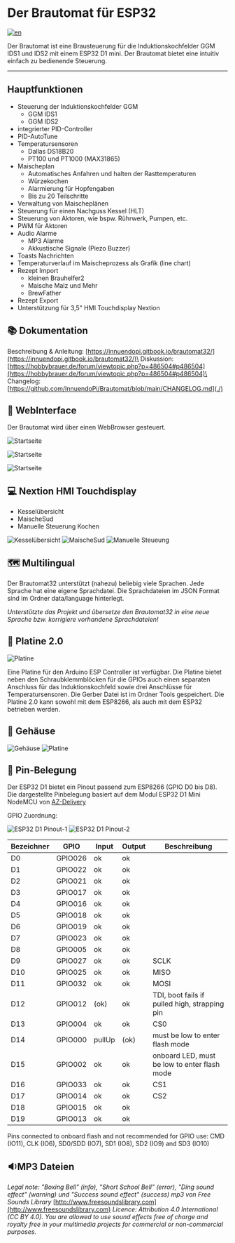 # Der Brautomat für ESP32

[![en](https://img.shields.io/badge/lang-en-red.svg)](https://github.com/InnuendoPi/Brautomat32/blob/main/README.en.md)

Der Brautomat ist eine Brausteuerung für die Induktionskochfelder GGM IDS1 und IDS2 mit einem ESP32 D1 mini. Der Brautomat bietet eine intuitiv einfach zu bedienende Steuerung.

***

## Hauptfunktionen

* Steuerung der Induktionskochfelder GGM
  * GGM IDS1
  * GGM IDS2
* integrierter PID-Controller
* PID-AutoTune
* Temperatursensoren
  * Dallas DS18B20
  * PT100 und PT1000 (MAX31865)
* Maischeplan
  * Automatisches Anfahren und halten der Rasttemperaturen
  * Würzekochen
  * Alarmierung für Hopfengaben
  * Bis zu 20 Teilschritte
* Verwaltung von Maischeplänen
* Steuerung für einen Nachguss Kessel (HLT)
* Steuerung von Aktoren, wie bspw. Rührwerk, Pumpen, etc.
* PWM für Aktoren
* Audio Alarme
  * MP3 Alarme
  * Akkustische Signale (Piezo Buzzer)
* Toasts Nachrichten
* Temperaturverlauf im Maischeprozess als Grafik (line chart)
* Rezept Import
  * kleinen Brauhelfer2
  * Maische Malz und Mehr
  * BrewFather
* Rezept Export
* Unterstützung für 3,5" HMI Touchdisplay Nextion

## 📚 Dokumentation

Beschreibung & Anleitung: [https://innuendopi.gitbook.io/brautomat32/](https://innuendopi.gitbook.io/brautomat32/)\
Diskussion: [https://hobbybrauer.de/forum/viewtopic.php?p=486504#p486504](https://hobbybrauer.de/forum/viewtopic.php?p=486504#p486504)\
Changelog: [https://github.com/InnuendoPi/Brautomat/blob/main/CHANGELOG.md](./)

## 📰 WebInterface

Der Brautomat wird über einen WebBrowser gesteuert.

![Startseite](docs/img/brautomat.jpg)

![Startseite](docs/img/IDS-AutoTune-Ziel.jpg)

![Startseite](docs/img/brautomat-2.jpg)

## 💻 Nextion HMI Touchdisplay

* Kesselübersicht
* MaischeSud
* Manuelle Steuerung Kochen

![Kesselübersicht](docs/img/kettlepage-sm.jpg) ![MaischeSud](docs/img/brewpage-sm.jpg) ![Manuelle Steueung](docs/img/induction-mode-sm.jpg)

## 🗺️ Multilingual

Der Brautomat32 unterstützt (nahezu) beliebig viele Sprachen. Jede Sprache hat eine eigene Sprachdatei. Die Sprachdateien im JSON Format sind im Ordner data/language hinterlegt.

_Unterstützte das Projekt und übersetze den Brautomat32 in eine neue Sprache bzw. korrigiere vorhandene Sprachdateien!_

## 📙 Platine 2.0

![Platine](docs/img/Platine20.jpg)

Eine Platine für den Arduino ESP Controller ist verfügbar. Die Platine bietet neben den Schraubklemmblöcken für die GPIOs auch einen separaten Anschluss für das Induktionskochfeld sowie drei Anschlüsse für Temperatursensoren. Die Gerber Datei ist im Ordner Tools gespeichert. Die Platine 2.0 kann sowohl mit dem ESP8266, als auch mit dem ESP32 betrieben werden.

## 📗 Gehäuse

![Gehäuse](docs/img/brautomat_01.jpg)
![Platine](docs/img/brautomat_02.jpg)

## 📘 Pin-Belegung

Der ESP32 D1 bietet ein Pinout passend zum ESP8266 (GPIO D0 bis D8). Die dargestellte Pinbelegung basiert auf dem Modul ESP32 D1 Mini NodeMCU von [AZ-Delivery](https://www.az-delivery.de/products/esp32-d1-mini)

GPIO Zuordnung:

![ESP32 D1 Pinout-1](docs/img/ESP32-D1.pinout-1.jpg) ![ESP32 D1 Pinout-2](docs/img/ESP32-D1.pinout-2.jpg)

| Bezeichner | GPIO    | Input  | Output | Beschreibung                                  |
| ---------- | ------- | ------ | ------ | --------------------------------------------- |
| D0         | GPIO026 | ok     | ok     |                                               |
| D1         | GPIO022 | ok     | ok     |                                               |
| D2         | GPIO021 | ok     | ok     |                                               |
| D3         | GPIO017 | ok     | ok     |                                               |
| D4         | GPIO016 | ok     | ok     |                                               |
| D5         | GPIO018 | ok     | ok     |                                               |
| D6         | GPIO019 | ok     | ok     |                                               |
| D7         | GPIO023 | ok     | ok     |                                               |
| D8         | GPIO005 | ok     | ok     |                                               |
| D9         | GPIO027 | ok     | ok     | SCLK                                          |
| D10        | GPIO025 | ok     | ok     | MISO                                          |
| D11        | GPIO032 | ok     | ok     | MOSI                                          |
| D12        | GPIO012 | (ok)   | ok     | TDI, boot fails if pulled high, strapping pin |
| D13        | GPIO004 | ok     | ok     | CS0                                           |
| D14        | GPIO000 | pullUp | (ok)   | must be low to enter flash mode               |
| D15        | GPIO002 | ok     | ok     | onboard LED, must be low to enter flash mode  |
| D16        | GPIO033 | ok     | ok     | CS1                                           |
| D17        | GPIO014 | ok     | ok     | CS2                                           |
| D18        | GPIO015 | ok     | ok     |                                               |
| D19        | GPIO013 | ok     | ok     |                                               |

Pins connected to onboard flash and not recommended for GPIO use: CMD (IO11), CLK (IO6), SD0/SDD (IO7), SD1 (IO8), SD2 (IO9) and SD3 (IO10)

## 🔉MP3 Dateien

_Legal note: "Boxing Bell" (info), "Short School Bell" (error), "Ding sound effect" (warning) und "Success sound effect" (success) mp3 von Free Sounds Library_ [http://www.freesoundslibrary.com](http://www.freesoundslibrary.com) _Licence: Attribution 4.0 International (CC BY 4.0). You are allowed to use sound effects free of charge and royalty free in your multimedia projects for commercial or non-commercial purposes._
